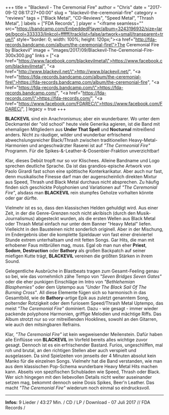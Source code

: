 +++
title = "Blackevil - The Ceremonial Fire"
author = "Chris"
date = "2017-09-12 08:17:27+00:00"
slug = "blackevil-the-ceremonial-fire"
category = "reviews"
tags = ["Black Metal", "CD-Reviews", "Speed Metal", "Thrash Metal", ]
labels = ["FDA Records", ]
player = "<iframe seamless=\"\" src=\"https://bandcamp.com/EmbeddedPlayer/album=3243196932/size=large/bgcol=333333/linkcol=ffffff/tracklist=false/artwork=small/transparent=true/\" style=\"border: 0; width: 100%; height: 120px;\"><a href=\"http://fda-records.bandcamp.com/album/the-ceremonial-fire\">The Ceremonial Fire by Blackevil</a></iframe>"
image = "images/2017/09/Blackevil-The-Ceremonial-Fire-300x300.jpg"
links = ["<a href=\"https://www.facebook.com/blackevilmetal\">https://www.facebook.com/blackevilmetal</a>", "<a href=\"http://www.blackevil.net/\">http://www.blackevil.net/</a>", "<a href=\"https://fda-records.bandcamp.com/album/the-ceremonial-fire\">https://fda-records.bandcamp.com/album/the-ceremonial-fire</a>", "<a href=\"https://fda-records.bandcamp.com/\">https://fda-records.bandcamp.com/</a>", "<a href=\"https://fda-records.com/\">https://fda-records.com/</a>", "<a href=\"https://www.facebook.com/FDAREC/\">https://www.facebook.com/FDAREC/</a>", ]
legacy = true
+++

**BLACKEVIL** sind ein Anachronismus; aber ein wunderbarer. Wo unter dem Deckmantel der "old school" heute viele Generika agieren, ist die Band mit ehemaligen Mitgliedern aus **Under That Spell** und **Nocturnal** mitreißend anders. Nicht zu räudiger, wilder und wunderbar erfrischend abwechslungsreicher Black/Thrash zwischen traditionellen Heavy-Metal-Harmonien und angeschwärzter Raserei ist auf _"The Cermeonial Fire"_ Programm. Für die Spikes-&amp;-Leather-&amp;-Dosenbier-Fraktion unverzichtbar!

Klar, dieses Debüt tropft nur so vor Klischees. Alleine Bandname und Logo sprechen deutliche Sprache. Da ist das grandios-epische Artwork von Paolo Girardi fast schon eine spöttische Konterkarikatur. Aber auch nur fast, denn musikalische Finesse darf man der augenscheinlich direkten Mixtur aus Speed, Thrash und Black Metal durchaus nicht absprechen. Zu häufig finden sich geschickte Polyphonien und Variationen auf _"The Ceremonial Fire"_, alsdass man **BLACKEVIL** rein stumpfes Geholze vorhalten könnte oder gar dürfte.

Vielmehr ist es so, dass den klassischen Helden gehuldigt wird. Aus einer Zeit, in der die Genre-Grenzen noch nicht akribisch (durch den Musik-Journalismus) abgesteckt wurden, als die ersten Wellen aus Black Metal oder Thrash Metal einfach nur unter dem Banner "Heavy Metal" liefen. Vielleicht in den Bausteinen nicht sonderlich originell. Aber in der Mischung, im Endergebnis über die komplette Spieldauer von fast einer dreiviertel Stunde extrem unterhaltsam und mit fetten Songs. Gar Hits, die man mit erhobener Faus mitbrüllen mag, muss. Egal ob man nun eher **Priest**, **Sodom**, **Destruction** oder **Bathory** als großen Backpatch auf seiner miefigen Kutte trägt, **BLACKEVIL** vereinen die größten Stärken in ihrem Sound.

Gelegentliche Ausbrüche in Blastbeats tragen zum Gesamt-Feeling genau so bei, wie das vornehmlich zähe Tempo von _"Seven Bridges Seven Gates"_ oder die eher punkigen Einschläge im Intro von _"Bethlehemian Blasphemies"_ oder dem Uptempo aus _"Under The Black Sail Of The Burning Cross"_. All diese Elemente fügen sich so harmonisch in das Gesamtbild, wie de **Bathory**-artige Epik aus zuletzt genanntem Song, polternder Rotzigkeit oder dem furiosem Speed/Thrash Metal Uptempo, das meist _"The Ceremonial Fire"_ dominiert. Dazu - wie gesagt - immer wieder packende polyphone Harmonien, griffige Melodien und mächtige Riffs. Das Album strotzt nur so vor mitreißenden Hooklines, sowohl an den Gitarren, wie auch den mitsingbaren Refrains.

Klar, _"The Ceremonial Fire"_ ist kein wegweisender Meilenstein. Dafür haben alle Einflüsse von **BLACKEVIL** im Vorfeld bereits alles wichtige zuvor gesagt. Dennoch ist es ein erfrischender Bastard. Furios, ungeschliffen, mal roh und brutal, an den richtigen Stellen aber auch verspielt und ausgelassen. Da sind Spielzeiten von jenseits der 4 Minuten absolut kein Manko für die einzelnen Songs. Vielmehr hat die Band verstanden, wie man aus dem klassischen Pop-Schema wunderbare Heavy Metal Hits machen kann. Abseits von spezifischen Schubladen wie Speed, Thrash oder Black. Wer sich hingegen mit den liebevollen Details nicht weiter auseinander setzen mag, bekommt dennoch seine Dosis Spikes, Beer'n Leather. Das macht _"The Ceremonial Fire"_ wiederum noch einmal so eindrucksvoll.





---
**Infos:**
9 Lieder / 43:27 Min. / 
CD / LP / Download - 07 Juli 2017 // FDA Records / 
